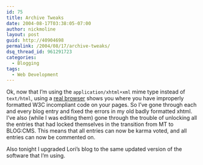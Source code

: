 ```yaml
---
id: 75
title: Archive Tweaks
date: 2004-08-17T03:38:05-07:00
author: nickmoline
layout: post
guid: http://40904698
permalink: /2004/08/17/archive-tweaks/
dsq_thread_id: 961291723
categories:
  - Blogging
tags:
  - Web Development
---
```

Ok, now that I&#8217;m using the `application/xhtml+xml` mime type instead of `text/html`, using a <a title="Get Firefox" target="_blank" href="http://www.mozilla.org/firefox">real browser</a> shows you where you have improperly formatted W3C incompliant code on your pages. So I&#8217;ve gone through each and every blog entry and fixed the errors in my old badly formatted xhtml. I&#8217;ve also (while I was editing them) gone through the trouble of unlocking all the entries that had locked themselves in the transition from MT to BLOG:CMS. This means that all entries can now be karma voted, and all entries can now be commented on.

Also tonight I upgraded Lori&#8217;s blog to the same updated version of the software that I&#8217;m using.